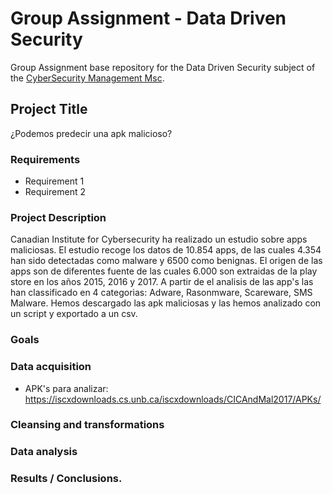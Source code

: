 # Group Assignment - Data Driven Security

Group Assignment base repository for the Data Driven Security subject of the [CyberSecurity Management Msc](https://www.talent.upc.edu/ing/professionals/presentacio/codi/221101/cybersecurity-management/).

## Project Title

¿Podemos predecir una apk malicioso?

### Requirements

  - Requirement 1
  - Requirement 2
  
  
### Project Description

Canadian Institute for Cybersecurity ha realizado un estudio sobre apps maliciosas. El estudio recoge los datos de 10.854 apps, de las cuales 4.354 han sido detectadas como malware y 6500 como benignas. El origen de las apps son de diferentes fuente de las cuales 6.000 son extraidas de la play store en los años 2015, 2016 y 2017. A partir de el analisis de las app's las han classificado en 4 categorias: Adware, Rasonmware, Scareware, SMS Malware. Hemos descargado las apk maliciosas y las hemos analizado con un script y exportado a un csv.

### Goals


### Data acquisition

- APK's para analizar: https://iscxdownloads.cs.unb.ca/iscxdownloads/CICAndMal2017/APKs/

### Cleansing and transformations

### Data analysis

### Results / Conclusions.
